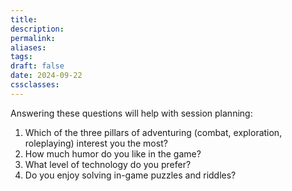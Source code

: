 ```yaml
---
title: 
description: 
permalink: 
aliases: 
tags: 
draft: false
date: 2024-09-22
cssclasses:
---
```

Answering these questions will help with session planning:

1. Which of the three pillars of adventuring (combat, exploration, roleplaying) interest you the most?
2. How much humor do you like in the game?
3. What level of technology do you prefer?
4. Do you enjoy solving in-game puzzles and riddles?